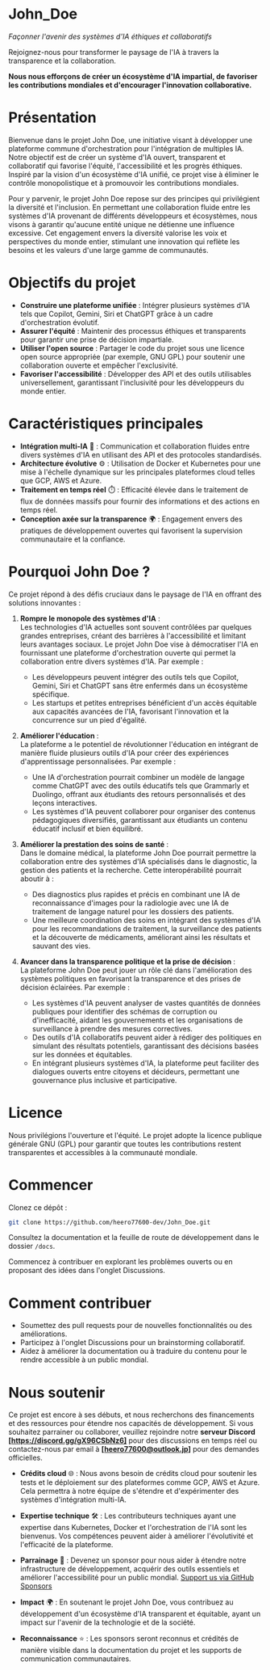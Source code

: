 # John_Doe
*Façonner l'avenir des systèmes d'IA éthiques et collaboratifs*

Rejoignez-nous pour transformer le paysage de l'IA à travers la transparence et la collaboration.

**Nous nous efforçons de créer un écosystème d'IA impartial, de favoriser les contributions mondiales et d'encourager l'innovation collaborative.**

# **Présentation**
Bienvenue dans le projet John Doe, une initiative visant à développer une plateforme commune d'orchestration pour l'intégration de multiples IA. Notre objectif est de créer un système d'IA ouvert, transparent et collaboratif qui favorise l'équité, l'accessibilité et les progrès éthiques. Inspiré par la vision d'un écosystème d'IA unifié, ce projet vise à éliminer le contrôle monopolistique et à promouvoir les contributions mondiales.

Pour y parvenir, le projet John Doe repose sur des principes qui privilégient la diversité et l'inclusion. En permettant une collaboration fluide entre les systèmes d'IA provenant de différents développeurs et écosystèmes, nous visons à garantir qu'aucune entité unique ne détienne une influence excessive. Cet engagement envers la diversité valorise les voix et perspectives du monde entier, stimulant une innovation qui reflète les besoins et les valeurs d'une large gamme de communautés.

# Objectifs du projet
- **Construire une plateforme unifiée** : Intégrer plusieurs systèmes d'IA tels que Copilot, Gemini, Siri et ChatGPT grâce à un cadre d'orchestration évolutif.
- **Assurer l'équité** : Maintenir des processus éthiques et transparents pour garantir une prise de décision impartiale.
- **Utiliser l'open source** : Partager le code du projet sous une licence open source appropriée (par exemple, GNU GPL) pour soutenir une collaboration ouverte et empêcher l'exclusivité.
- **Favoriser l'accessibilité** : Développer des API et des outils utilisables universellement, garantissant l'inclusivité pour les développeurs du monde entier.

# Caractéristiques principales
- **Intégration multi-IA** 🤖 : Communication et collaboration fluides entre divers systèmes d'IA en utilisant des API et des protocoles standardisés.
- **Architecture évolutive** ⚙️ : Utilisation de Docker et Kubernetes pour une mise à l'échelle dynamique sur les principales plateformes cloud telles que GCP, AWS et Azure.
- **Traitement en temps réel** ⏱️ : Efficacité élevée dans le traitement de flux de données massifs pour fournir des informations et des actions en temps réel.
- **Conception axée sur la transparence** 🌍 : Engagement envers des pratiques de développement ouvertes qui favorisent la supervision communautaire et la confiance.

# **Pourquoi John Doe ?**
Ce projet répond à des défis cruciaux dans le paysage de l'IA en offrant des solutions innovantes :

1. **Rompre le monopole des systèmes d'IA** :  
   Les technologies d'IA actuelles sont souvent contrôlées par quelques grandes entreprises, créant des barrières à l'accessibilité et limitant leurs avantages sociaux. Le projet John Doe vise à démocratiser l'IA en fournissant une plateforme d'orchestration ouverte qui permet la collaboration entre divers systèmes d'IA. Par exemple :
   - Les développeurs peuvent intégrer des outils tels que Copilot, Gemini, Siri et ChatGPT sans être enfermés dans un écosystème spécifique.
   - Les startups et petites entreprises bénéficient d'un accès équitable aux capacités avancées de l'IA, favorisant l'innovation et la concurrence sur un pied d'égalité.

2. **Améliorer l'éducation** :  
   La plateforme a le potentiel de révolutionner l'éducation en intégrant de manière fluide plusieurs outils d'IA pour créer des expériences d'apprentissage personnalisées. Par exemple :
   - Une IA d'orchestration pourrait combiner un modèle de langage comme ChatGPT avec des outils éducatifs tels que Grammarly et Duolingo, offrant aux étudiants des retours personnalisés et des leçons interactives.
   - Les systèmes d'IA peuvent collaborer pour organiser des contenus pédagogiques diversifiés, garantissant aux étudiants un contenu éducatif inclusif et bien équilibré.

3. **Améliorer la prestation des soins de santé** :  
   Dans le domaine médical, la plateforme John Doe pourrait permettre la collaboration entre des systèmes d'IA spécialisés dans le diagnostic, la gestion des patients et la recherche. Cette interopérabilité pourrait aboutir à :
   - Des diagnostics plus rapides et précis en combinant une IA de reconnaissance d'images pour la radiologie avec une IA de traitement de langage naturel pour les dossiers des patients.
   - Une meilleure coordination des soins en intégrant des systèmes d'IA pour les recommandations de traitement, la surveillance des patients et la découverte de médicaments, améliorant ainsi les résultats et sauvant des vies.

4. **Avancer dans la transparence politique et la prise de décision** :  
   La plateforme John Doe peut jouer un rôle clé dans l'amélioration des systèmes politiques en favorisant la transparence et des prises de décision éclairées. Par exemple :
   - Les systèmes d'IA peuvent analyser de vastes quantités de données publiques pour identifier des schémas de corruption ou d'inefficacité, aidant les gouvernements et les organisations de surveillance à prendre des mesures correctives.
   - Des outils d'IA collaboratifs peuvent aider à rédiger des politiques en simulant des résultats potentiels, garantissant des décisions basées sur les données et équitables.
   - En intégrant plusieurs systèmes d'IA, la plateforme peut faciliter des dialogues ouverts entre citoyens et décideurs, permettant une gouvernance plus inclusive et participative.

# Licence
Nous privilégions l'ouverture et l'équité. Le projet adopte la licence publique générale GNU (GPL) pour garantir que toutes les contributions restent transparentes et accessibles à la communauté mondiale.

# Commencer
Clonez ce dépôt :

```bash
git clone https://github.com/heero77600-dev/John_Doe.git
```

Consultez la documentation et la feuille de route de développement dans le dossier `/docs`.

Commencez à contribuer en explorant les problèmes ouverts ou en proposant des idées dans l'onglet Discussions.

# Comment contribuer
- Soumettez des pull requests pour de nouvelles fonctionnalités ou des améliorations.
- Participez à l'onglet Discussions pour un brainstorming collaboratif.
- Aidez à améliorer la documentation ou à traduire du contenu pour le rendre accessible à un public mondial.

# Nous soutenir
Ce projet est encore à ses débuts, et nous recherchons des financements et des ressources pour étendre nos capacités de développement. Si vous souhaitez parrainer ou collaborer, veuillez rejoindre notre **serveur Discord [https://discord.gg/gX96CSbNz6]** pour des discussions en temps réel ou contactez-nous par email à **[heero77600@outlook.jp]** pour des demandes officielles.

- **Crédits cloud** 🌐 : Nous avons besoin de crédits cloud pour soutenir les tests et le déploiement sur des plateformes comme GCP, AWS et Azure. Cela permettra à notre équipe de s'étendre et d'expérimenter des systèmes d'intégration multi-IA.

- **Expertise technique** 🛠️ : Les contributeurs techniques ayant une expertise dans Kubernetes, Docker et l'orchestration de l'IA sont les bienvenus. Vos compétences peuvent aider à améliorer l'évolutivité et l'efficacité de la plateforme.

- **Parrainage** 🤝 : Devenez un sponsor pour nous aider à étendre notre infrastructure de développement, acquérir des outils essentiels et améliorer l'accessibilité pour un public mondial.
[Support us via GitHub Sponsors](https://github.com/sponsors/)

- **Impact** 🌍 : En soutenant le projet John Doe, vous contribuez au développement d'un écosystème d'IA transparent et équitable, ayant un impact sur l'avenir de la technologie et de la société.

- **Reconnaissance** ⭐ : Les sponsors seront reconnus et crédités de manière visible dans la documentation du projet et les supports de communication communautaires.
